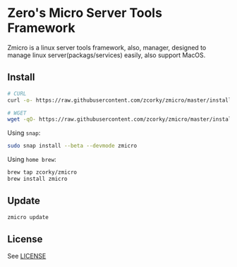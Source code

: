 # Zero's Micro Server Tools Framework

Zmicro is a linux server tools framework, also, manager, designed to manage linux server(packags/services) easily, also support MacOS.


## Install

```bash
# CURL
curl -o- https://raw.githubusercontent.com/zcorky/zmicro/master/install | bash

# WGET
wget -qO- https://raw.githubusercontent.com/zcorky/zmicro/master/install | bash
```

Using `snap`:

```bash
sudo snap install --beta --devmode zmicro
```

Using `home brew`:

```bash
brew tap zcorky/zmicro
brew install zmicro
```

## Update

```bash
zmicro update
```

## License

See [LICENSE](./LICENSE)
